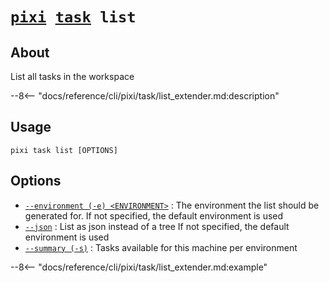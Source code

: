 <!--- This file is autogenerated. Do not edit manually! -->
# <code>[pixi](../../pixi.md) [task](../task.md) list</code>

## About
List all tasks in the workspace

--8<-- "docs/reference/cli/pixi/task/list_extender.md:description"

## Usage
```
pixi task list [OPTIONS]
```

## Options
- <a id="arg---environment" href="#arg---environment">`--environment (-e) <ENVIRONMENT>`</a>
:  The environment the list should be generated for. If not specified, the default environment is used
- <a id="arg---json" href="#arg---json">`--json`</a>
:  List as json instead of a tree If not specified, the default environment is used
- <a id="arg---summary" href="#arg---summary">`--summary (-s)`</a>
:  Tasks available for this machine per environment

--8<-- "docs/reference/cli/pixi/task/list_extender.md:example"
